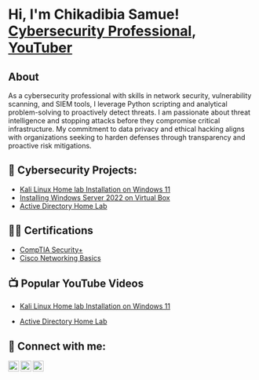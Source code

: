 <h1>Hi, I'm Chikadibia Samue!  
  <a href="">Cybersecurity Professional</a>, <a href="https://www.youtube.com/@thetechx7">YouTuber</a></h1>

<h2>About</h2>
As a cybersecurity professional with skills in network security, vulnerability scanning, and SIEM tools, I leverage Python scripting and analytical problem-solving to proactively detect threats. I am passionate about threat intelligence and stopping attacks before they compromise critical infrastructure. My commitment to data privacy and ethical hacking aligns with organizations seeking to harden defenses through transparency and proactive risk mitigations.
 
<h2>🔭 Cybersecurity Projects:</h2>

  - [Kali Linux Home lab Installation on Windows 11](https://github.com/kadibiax7/VirtualBox-Kali-Linux-Home-Setup-on-Windows-11)
  - [Installing Windows Server 2022 on Virtual Box](https://github.com/kadibiax7/Install-Windows-Server-2022-on-Virtual-Box-Windows-Server-2022)
  - [Active Directory Home Lab](https://github.com/kadibiax7/Virtuetup-on-Windows-11X)

<h2>👨‍💻 Certifications </h2>

  - [CompTIA Security+](https://drive.google.com/file/d/1YG4u6DPIIBzut5It2KNXzOka3YfDY0UU/view)
  - [Cisco Networking Basics](https://drive.google.com/file/d/1aLJeGwLZi6BC0-UCzMKdxuFga2CbWXff/view?usp=drivesdk)

<h2>📺 Popular YouTube Videos</h2>

- [Kali Linux Home lab Installation on Windows 11](https://youtu.be/Z-F_v1k)

- [Active Directory Home Lab](https://www.youtube.com/watch?v=a8_s)



<h2> 🤳 Connect with me:</h2>

[<img align="left" alt="kadibia | YouTube" width="22px" src="https://cdn.jsdelivr.net/npm/simple-icons@v3/icons/youtube.svg" />][youtube]
[<img align="left" alt="kadibia | Twitter" width="22px" src="https://cdn.jsdelivr.net/npm/simple-icons@v3/icons/twitter.svg" />][twitter]
[<img align="left" alt="Kadibia | LinkedIn" width="22px" src="https://cdn.jsdelivr.net/npm/simple-icons@v3/icons/linkedin.svg" />][linkedin]

[twitter]: https://twitter.com/Kadibiaz
[youtube]: https://youtube.com/@thetechx7?si=5CZYiIOo9-7TKnwj
[linkedin]: https://linkedin.com/in/kadibia
<!--
**kadibia/kadibia** is a ✨ _special_ ✨ repository because its `README.md` (this file) appears on your GitHub profile.

Here are some ideas to get you started:

- 🔭 I’m currently working on ...
- 🌱 I’m currently learning ...
- 👯 I’m looking to collaborate on ...
- 🤔 I’m looking for help with ...
- 💬 Ask me about ...
- 📫 How to reach me: ...
- 😄 Pronouns: ...
- ⚡ Fun fact: ...
-->
